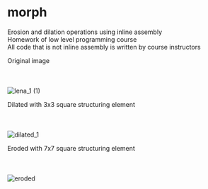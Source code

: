 # morph
Erosion and dilation operations using inline assembly <br />
Homework of low level programming course <br />
All code that is not inline assembly is written by course instructors <br />


Original image <br /> <br /> <br /> <br />
![lena_1 (1)](https://user-images.githubusercontent.com/84722851/212545702-576c2335-4491-47c9-a057-f0814cad9131.png)


Dilated with 3x3 square structuring element <br /> <br /> <br /> <br />
![dilated_1](https://user-images.githubusercontent.com/84722851/212545707-40ff5a63-b8e8-4c28-9d23-07949c1dd342.png)

Eroded with 7x7 square structuring element <br /> <br /> <br /> <br />
![eroded](https://user-images.githubusercontent.com/84722851/212545714-8e5dc44f-28c4-4c7d-9e33-22d1a58f2442.png)
